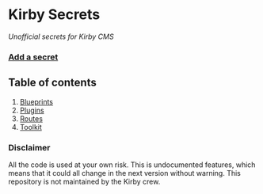 # Kirby Secrets

*Unofficial secrets for Kirby CMS*

### [Add a secret](issues/new)

## Table of contents

1. [Blueprints](blueprints.md)
1. [Plugins](plugins.md)
1. [Routes](routes.md)
1. [Toolkit](toolkit.md)

### Disclaimer

All the code is used at your own risk. This is undocumented features, which means that it could all change in the next version without warning. This repository is not maintained by the Kirby crew.